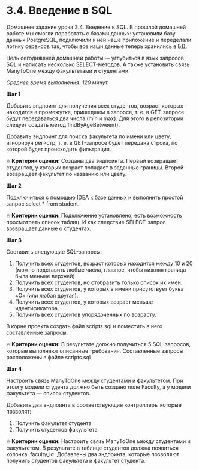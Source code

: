 # 3.4. Введение в SQL

Домашнее задание урока 3.4. Введение в SQL.
В прошлой домашней работе мы смогли поработать с базами данных: установили базу данных PostgreSQL, подключили к ней наше приложение и переделали логику сервисов так, чтобы все наши данные теперь хранились в БД. 

Цель сегодняшней домашней работы — углубиться в язык запросов SQL и написать несколько SELECT-методов. А также установить связь ManyToOne между факультетами и студентами.

*Среднее время выполнения: 120 минут.*
 

**Шаг 1**

Добавить эндпоинт для получения всех студентов, возраст которых находится в промежутке, пришедшем в запросе, т. е. в GET-запросе будут передаваться два числа (min и max). Для этого в репозитории следует создать метод findByAgeBetween().

Добавить эндпоинт для поиска факультета по имени или цвету, игнорируя регистр, т. е. в GET-запросе будет передана строка, по которой будет происходить фильтрация.


🔥 **Критерии оценки:** Созданы два эндпоинта. Первый возвращает студентов, у которых возраст попадает в заданные границы. Второй возвращает факультет по названию или цвету.



**Шаг 2**

Подключиться с помощью IDEA к базе данных и выполнить простой запрос select * from student.

🔥 **Критерии оценки:** Подключение установлено, есть возможность просмотреть список таблиц. И как следствие SELECT-запрос возвращает данные о студентах.


**Шаг 3**

Составить следующие SQL-запросы:

1. Получить всех студентов, возраст которых находится между 10 и 20 (можно подставить любые числа, главное, чтобы нижняя граница была меньше верхней).
2. Получить всех студентов, но отобразить только список их имен.
3. Получить всех студентов, у которых в имени присутствует буква «О» (или любая другая).
4. Получить всех студентов, у которых возраст меньше идентификатора.
5. Получить всех студентов упорядоченных по возрасту.

В корне проекта создать файл scripts.sql и поместить в него составленные запросы.


🔥 **Критерии оценки:** В результате должно получиться 5 SQL-запросов, которые выполняют описанные требования. Составленные запросы расположены в файле scripts.sql



**Шаг 4**

Настроить связь ManyToOne между студентами и факультетом. При этом у модели студента должно быть создано поле Faculty, а у модели факультета — список студентов.

Добавить два эндпоинта в соответствующие контроллеры которые позволят:

1. Получить факультет студента
2. Получить студентов факультета

🔥 **Критерии оценки:** Настроить связь ManyToOne между студентами и факультетом. В результате в таблице студентов должна появиться колонка  faculty_id. Добавлены два эндпоинта, которые позволяют получить студентов факультета и факультет студента.
